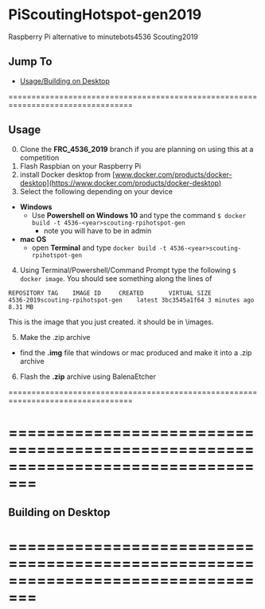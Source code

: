 # PiScoutingHotspot-gen2019
Raspberry Pi alternative to minutebots4536 Scouting2019

## Jump To
- [Usage/Building on Desktop](/README.md#usage)

=================================================================================
## Usage
0. Clone the **FRC_4536_2019** branch if you are planning on using this at a competition
1. Flash Raspbian on your Raspberry Pi
2. install Docker desktop from [www.docker.com/products/docker-desktop](https://www.docker.com/products/docker-desktop)
3. Select the following depending on your device
  - **Windows**   
    - Use **Powershell on Windows 10** and type the command `$ docker build -t 4536-<year>scouting-rpihotspot-gen`
      - note you will have to be in admin
  - **mac OS**
    - open **Terminal** and type `docker build -t 4536-<year>scouting-rpihotspot-gen`
4. Using Terminal/Powershell/Command Prompt type the following `$ docker image`. You should see something along the lines of 
```
REPOSITORY TAG    IMAGE ID     CREATED       VIRTUAL SIZE
4536-2019scouting-rpihotspot-gen    latest 3bc3545a1f64 3 minutes ago 8.31 MB
```
This is the image that you just created. it should be in \images.

5. Make the .zip archive
  - find the **.img** file that windows or mac produced and make it into a .zip archive
6. Flash the **.zip** archive using BalenaEtcher

=================================================================================

=================================================================================
=================================================================================
## Building on Desktop


=================================================================================
=================================================================================
